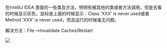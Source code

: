 在IntelliJ IDEA 里面的一些类及方法，明明有被其他的类或者方法调用，但是去看的时候显示灰色，鼠标放上面的时候显示：Class ‘XXX’ is never used或者Method ‘XXX’ is never used，而且运行的时候毫无问题。

解决方法：File—>Invalidate Caches/Restart 

![](https://img-blog.csdnimg.cn/20191127154226188.png)
